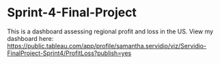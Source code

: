 # Sprint-4-Final-Project
This is a dashboard assessing regional profit and loss in the US. View my dashboard here: https://public.tableau.com/app/profile/samantha.servidio/viz/Servidio-FinalProject-Sprint4/ProfitLoss?publish=yes
